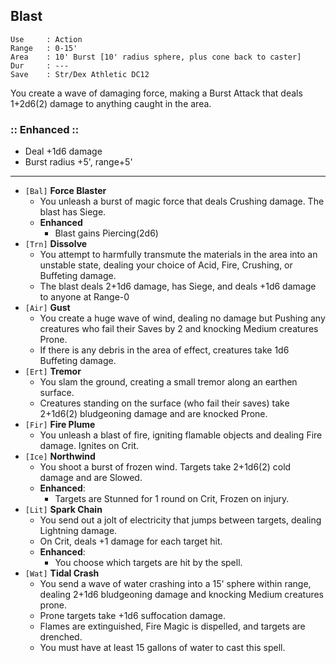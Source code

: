 ## Blast
```
Use 	: Action
Range	: 0-15'
Area	: 10' Burst [10' radius sphere, plus cone back to caster]
Dur 	: ---
Save	: Str/Dex Athletic DC12
```
You create a wave of damaging force, making a Burst Attack that deals 1+2d6(2) damage to anything caught in the area.

### :: Enhanced ::
- Deal +1d6 damage
- Burst radius +5', range+5'
---

- `[Bal]` **Force Blaster**
  - You unleash a burst of magic force that deals Crushing damage. The blast has Siege.
  - **Enhanced**
    -  Blast gains Piercing(2d6)
- `[Trn]` **Dissolve**
  - You attempt to harmfully transmute the materials in the area into an unstable state, dealing your choice of Acid, Fire, Crushing, or Buffeting damage. 
  - The blast deals 2+1d6 damage, has Siege, and deals +1d6 damage to anyone at Range-0
- `[Air]` **Gust**
  - You create a huge wave of wind, dealing no damage but Pushing any creatures who fail their Saves by 2 and knocking Medium creatures Prone. 
  - If there is any debris in the area of effect, creatures take 1d6 Buffeting damage.
- `[Ert]` **Tremor**
  - You slam the ground, creating a small tremor along an earthen surface.
  - Creatures standing on the surface (who fail their saves) take 2+1d6(2) bludgeoning damage and are knocked Prone.
- `[Fir]` **Fire Plume**
  - You unleash a blast of fire, igniting flamable objects and dealing Fire damage. Ignites on Crit.
- `[Ice]` **Northwind**
  - You shoot a burst of frozen wind. Targets take 2+1d6(2) cold damage and are Slowed.
  - **Enhanced**:
    - Targets are Stunned for 1 round on Crit, Frozen on injury.
- `[Lit]` **Spark Chain**
  - You send out a jolt of electricity that jumps between targets, dealing Lightning damage.
  - On Crit, deals +1 damage for each target hit.
  - **Enhanced**: 
    - You choose which targets are hit by the spell.
- `[Wat]` **Tidal Crash**
  - You send a wave of water crashing into a 15' sphere within range, dealing 2+1d6 bludgeoning damage and knocking Medium creatures prone. 
  - Prone targets take +1d6 suffocation damage.
  - Flames are extinguished, Fire Magic is dispelled, and targets are drenched.
  - You must have at least 15 gallons of water to cast this spell.